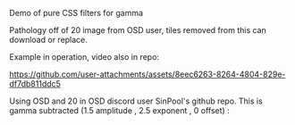 Demo of pure CSS filters for gamma

Pathology off of 20 image from OSD user, tiles removed from this can download or replace.

Example in operation, video also in repo:

https://github.com/user-attachments/assets/8eec6263-8264-4804-829e-df7db811ddc5

Using OSD and 20 in OSD discord user SinPool's github repo. This is gamma subtracted (1.5 amplitude , 2.5 exponent , 0 offset) :
